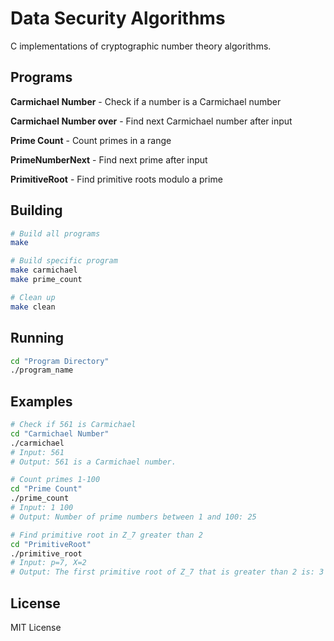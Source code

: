 # Data Security Algorithms

C implementations of cryptographic number theory algorithms.

## Programs

**Carmichael Number** - Check if a number is a Carmichael number

**Carmichael Number over** - Find next Carmichael number after input

**Prime Count** - Count primes in a range

**PrimeNumberNext** - Find next prime after input

**PrimitiveRoot** - Find primitive roots modulo a prime

## Building

```bash
# Build all programs
make

# Build specific program
make carmichael
make prime_count

# Clean up
make clean
```

## Running

```bash
cd "Program Directory"
./program_name
```

## Examples

```bash
# Check if 561 is Carmichael
cd "Carmichael Number"
./carmichael
# Input: 561
# Output: 561 is a Carmichael number.

# Count primes 1-100
cd "Prime Count"
./prime_count
# Input: 1 100
# Output: Number of prime numbers between 1 and 100: 25

# Find primitive root in Z_7 greater than 2
cd "PrimitiveRoot"
./primitive_root
# Input: p=7, X=2
# Output: The first primitive root of Z_7 that is greater than 2 is: 3
```

## License

MIT License
